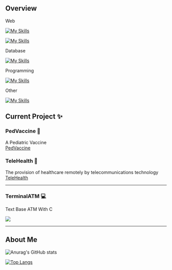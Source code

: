 ## Overview


Web  

[![My Skills](https://skillicons.dev/icons?i=html,css,js,jquery,bootstrap)](https://skillicons.dev)

[![My Skills](https://skillicons.dev/icons?i=nodejs,react,tailwind,nextjs,express,vite,figma,php)](https://skillicons.dev)


Database  

[![My Skills](https://skillicons.dev/icons?i=mysql,mongodb,postgresql)](https://skillicons.dev)

Programming   

[![My Skills](https://skillicons.dev/icons?i=c,cpp,cs,java)](https://skillicons.dev)


Other  

[![My Skills](https://skillicons.dev/icons?i=docker)](https://skillicons.dev)


## Current Project ✨    

### PedVaccine 💉
A Pediatric Vaccine  
<a href="https://github.com/CaptzDevs/pedVaccine">
  PedVaccine
</a>


### TeleHealth 📱   
The provision of healthcare remotely by telecommunications technology  
<a href="https://github.com/CaptzDevs/teleHealth">
  TeleHealth
</a>

---

### TerminalATM 💻
Text Base ATM With C 

<a href="https://github.com/CaptzDevs/terminalATM">
  <img align="center" src="https://github-readme-stats.vercel.app/api/pin/?username=CaptzDevs&repo=terminalATM" /> 
</a>


-------

## About Me  

![Anurag's GitHub stats](https://github-readme-stats.vercel.app/api?username=CaptzDevs&show_icons=true&theme=tokyonight)  

[![Top Langs](https://github-readme-stats.vercel.app/api/top-langs/?username=CaptzDevs&layout=compact)](https://github.com/anuraghazra/github-readme-stats)

 
<!---
CaptzDevs/CaptzDevs is a ✨ special ✨ repository because its `README.md` (this file) appears on your GitHub profile.
You can click the Preview link to take a look at your changes.
--->
